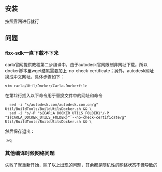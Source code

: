 ## 安装
按照官网进行就行

## 问题
### fbx-sdk一直下载不下来
carla官网提供教程第二步编译中，由于autodesk官网限制非网址下载，所以docker脚本里wget结尾需要加上–no-check-certificate；另外，autodesk网址换成中文网址。具体步骤如下：
```
vim carla/Util/Docker/Carla.Dockerfile
```
在第12行插入以下命令用于替换文件中的网址和命令
```
  sed -i "s/autodesk.com/autodesk.com.cn/g" Util/BuildTools/BuildUtilsDocker.sh && \
  sed -i "s/-P "${CARLA_DOCKER_UTILS_FOLDER}"/-P "${CARLA_DOCKER_UTILS_FOLDER}" --no-check-certificate/g" Util/BuildTools/BuildUtilsDocker.sh && \
```
然后保存退出：
```
:wq
```

### 其他编译时候网络问题
失败了就重新开始，除了以上出现的问题，其余都是随机性的网络状态不佳导致的
